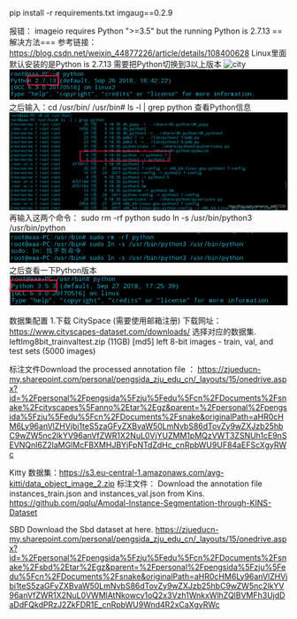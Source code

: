 pip install -r requirements.txt
imgaug==0.2.9

报错： imageio requires Python ">=3.5" but the running Python is 2.7.13
==解决方法===
参考链接：https://blog.csdn.net/weixin_44877226/article/details/108400628
Linux里面默认安装的是Python is 2.7.13
需要把Python切换到3以上版本
![city](assets/snake_city.png)
![pro1](images/pro1.png)
之后输入：cd /usr/bin/
/usr/bin# ls -l | grep python
查看Python信息
![pro2](images/pro2.png)
再输入这两个命令：
sudo rm -rf python
sudo ln -s /usr/bin/python3 /usr/bin/python
![pro3](images/pro3.png)
之后查看一下Python版本
![pro4](images/pro4.png)

数据集配置
1.下载
CitySpace (需要使用邮箱注册)
下载网址：https://www.cityscapes-dataset.com/downloads/
选择对应的数据集.
leftImg8bit_trainvaltest.zip (11GB) [md5]
left 8-bit images - train, val, and test sets (5000 images)

标注文件Download the processed annotation file ：
https://zjueducn-my.sharepoint.com/personal/pengsida_zju_edu_cn/_layouts/15/onedrive.aspx?id=%2Fpersonal%2Fpengsida%5Fzju%5Fedu%5Fcn%2FDocuments%2Fsnake%2Fcityscapes%5Fanno%2Etar%2Egz&parent=%2Fpersonal%2Fpengsida%5Fzju%5Fedu%5Fcn%2FDocuments%2Fsnake&originalPath=aHR0cHM6Ly96anVlZHVjbi1teS5zaGFyZXBvaW50LmNvbS86dTovZy9wZXJzb25hbC9wZW5nc2lkYV96anVfZWR1X2NuL0VjYUZMM1pMQzVWT3ZSNUh1cE9nSEVNQnl6Z2laMGlMcFBXMHJBYjFpNTdZdHc_cnRpbWU9UF84aEFScXgyRWc

Kitty
数据集：https://s3.eu-central-1.amazonaws.com/avg-kitti/data_object_image_2.zip
标注文件：
Download the annotation file instances_train.json and instances_val.json from Kins.
https://github.com/qqlu/Amodal-Instance-Segmentation-through-KINS-Dataset

SBD
Download the Sbd dataset at here.
https://zjueducn-my.sharepoint.com/personal/pengsida_zju_edu_cn/_layouts/15/onedrive.aspx?id=%2Fpersonal%2Fpengsida%5Fzju%5Fedu%5Fcn%2FDocuments%2Fsnake%2Fsbd%2Etar%2Egz&parent=%2Fpersonal%2Fpengsida%5Fzju%5Fedu%5Fcn%2FDocuments%2Fsnake&originalPath=aHR0cHM6Ly96anVlZHVjbi1teS5zaGFyZXBvaW50LmNvbS86dTovZy9wZXJzb25hbC9wZW5nc2lkYV96anVfZWR1X2NuL0VWMlAtNkowcy1oQ2x3Vzh1WnkxWlhZQlBVMFh3UjdDaDdFQkdPRzJ2ZkFDR1E_cnRpbWU9Wnd4R2xCaXgyRWc


